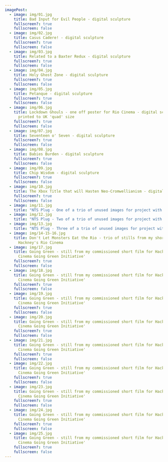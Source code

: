 ```yaml
---
imagePost:
  - image: img/01.jpg
    title: Bad Input for Evil People - digital sculpture
    fullscreen?: true
    fullscreen: false
  - image: img/02.jpg
    title: Casus Cadere! - digital sculpture
    fullscreen?: true
    fullscreen: false
  - image: img/03.jpg
    title: Related to a Baxter Redux - digital sculpture
    fullscreen?: true
    fullscreen: false
  - image: img/04.jpg
    title: Holy Ghost Zone - digital sculpture
    fullscreen?: true
    fullscreen: false
  - image: img/05.jpg
    title: Petanque - digital sculpture
    fullscreen?: true
    fullscreen: false
  - image: img/06.jpg
    title: Lockdown Ghouls - one off poster for Rio Cinema - digital sculpture
      printed to UK 'quad' size
    fullscreen?: true
    fullscreen: false
  - image: img/07.jpg
    title: Seventeen o' Seven - digital sculpture
    fullscreen?: true
    fullscreen: false
  - image: img/08.jpg
    title: Babies Burden - digital sculpture
    fullscreen?: true
    fullscreen: false
  - image: img/09.jpg
    title: Chip Wisdom - digital sculpture
    fullscreen?: true
    fullscreen: false
  - image: img/10.jpg
    title: The Xbox Title that will Hasten Neo-Cromwellianism - digital sculpture
    fullscreen?: true
    fullscreen: false
  - image: img/11.jpg
    title: "NTS Plug - One of a trio of unused images for project with NTS radio "
  - image: img/12.jpg
    title: "NTS Plug - Two of a trio of unused images for project with NTS radio "
  - image: img/13.jpg
    title: "NTS Plug - Three of a trio of unused images for project with NTS radio "
  - image: img/14-15-16.jpg
    title: Don't Let Monsters Eat the Rio - trio of stills from my short film for
      Hackney's Rio Cinema
  - image: img/17.jpg
    title: Going Green - still from my commissioned short film for Hackney's 'Rio
      Cinema Going Green Initiative'
    fullscreen?: true
    fullscreen: false
  - image: img/18.jpg
    title: Going Green - still from my commissioned short film for Hackney's 'Rio
      Cinema Going Green Initiative'
    fullscreen?: true
    fullscreen: false
  - image: img/19.jpg
    title: Going Green - still from my commissioned short film for Hackney's 'Rio
      Cinema Going Green Initiative'
    fullscreen?: true
    fullscreen: false
  - image: img/20.jpg
    title: Going Green - still from my commissioned short film for Hackney's 'Rio
      Cinema Going Green Initiative'
    fullscreen?: true
    fullscreen: false
  - image: img/21.jpg
    title: Going Green - still from my commissioned short film for Hackney's 'Rio
      Cinema Going Green Initiative'
    fullscreen?: true
    fullscreen: false
  - image: img/22.jpg
    title: Going Green - still from my commissioned short film for Hackney's 'Rio
      Cinema Going Green Initiative'
    fullscreen?: true
    fullscreen: false
  - image: img/23.jpg
    title: Going Green - still from my commissioned short film for Hackney's 'Rio
      Cinema Going Green Initiative'
    fullscreen?: true
    fullscreen: false
  - image: img/24.jpg
    title: Going Green - still from my commissioned short film for Hackney's 'Rio
      Cinema Going Green Initiative'
    fullscreen?: true
    fullscreen: false
  - image: img/25.jpg
    title: Going Green - still from my commissioned short film for Hackney's 'Rio
      Cinema Going Green Initiative'
    fullscreen?: true
    fullscreen: false
---
```

